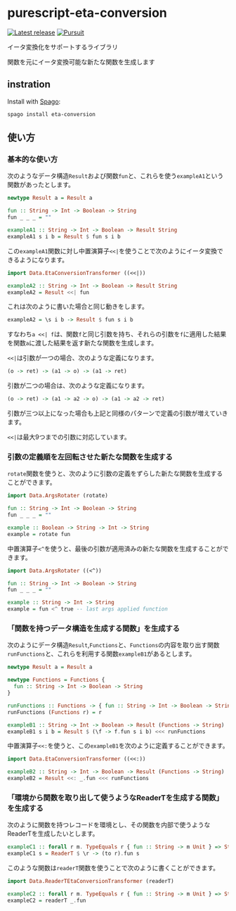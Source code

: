 # purescript-eta-conversion

[![Latest release](http://img.shields.io/github/release/pujoheadsoft/purescript-eta-conversion.svg)](https://github.com/pujoheadsoft/purescript-eta-conversion/releases)
[![Pursuit](https://pursuit.purescript.org/packages/purescript-eta-conversion/badge)](https://pursuit.purescript.org/packages/purescript-eta-conversionpujoheadsoft)

イータ変換化をサポートするライブラリ

関数を元にイータ変換可能な新たな関数を生成します

## instration
Install with [Spago](https://github.com/purescript/spago):
```
spago install eta-conversion
```

## 使い方
### 基本的な使い方
次のようなデータ構造`Result`および関数`fun`と、これらを使う`exampleA1`という関数があったとします。
```haskell
newtype Result a = Result a

fun :: String -> Int -> Boolean -> String
fun _ _ _ = ""

exampleA1 :: String -> Int -> Boolean -> Result String
exampleA1 s i b = Result $ fun s i b
```
この`exampleA1`関数に対し中置演算子`<<|`を使うことで次のようにイータ変換できるようになります。
```haskell
import Data.EtaConversionTransformer ((<<|))

exampleA2 :: String -> Int -> Boolean -> Result String
exampleA2 = Result <<| fun
```
これは次のように書いた場合と同じ動きをします。
```haskell
exampleA2 = \s i b -> Result $ fun s i b
```
すなわち`a <<| f`は、関数`f`と同じ引数を持ち、それらの引数を`f`に適用した結果を関数`a`に渡した結果を返す新たな関数を生成します。

`<<|`は引数が一つの場合、次のような定義になります。
```haskell
(o -> ret) -> (a1 -> o) -> (a1 -> ret)
```
引数が二つの場合は、次のような定義になります。
```haskell
(o -> ret) -> (a1 -> a2 -> o) -> (a1 -> a2 -> ret)
```
引数が三つ以上になった場合も上記と同様のパターンで定義の引数が増えていきます。

`<<|`は最大9つまでの引数に対応しています。

### 引数の定義順を左回転させた新たな関数を生成する
`rotate`関数を使うと、次のように引数の定義をずらした新たな関数を生成することができます。
```haskell
import Data.ArgsRotater (rotate)

fun :: String -> Int -> Boolean -> String
fun _ _ _ = ""

example :: Boolean -> String -> Int -> String
example = rotate fun
```
中置演算子`<^`を使うと、最後の引数が適用済みの新たな関数を生成することができます。
```haskell
import Data.ArgsRotater ((<^))

fun :: String -> Int -> Boolean -> String
fun _ _ _ = ""

example :: String -> Int -> String
example = fun <^ true -- last args applied function
```

### 「関数を持つデータ構造を生成する関数」を生成する
次のようにデータ構造`Result`,`Functions`と、`Functions`の内容を取り出す関数`runFunctions`と、これらを利用する関数`exampleB1`があるとします。
```haskell
newtype Result a = Result a

newtype Functions = Functions {
  fun :: String -> Int -> Boolean -> String
}

runFunctions :: Functions -> { fun :: String -> Int -> Boolean -> String }
runFunctions (Functions r) = r

exampleB1 :: String -> Int -> Boolean -> Result (Functions -> String)
exampleB1 s i b = Result $ (\f -> f.fun s i b) <<< runFunctions
```
中置演算子`<<:`を使うと、この`exampleB1`を次のように定義することができます。
```haskell
import Data.EtaConversionTransformer ((<<:))

exampleB2 :: String -> Int -> Boolean -> Result (Functions -> String)
exampleB2 = Result <<: _.fun <<< runFunctions
```
### 「環境から関数を取り出して使うようなReaderTを生成する関数」を生成する
次のように関数を持つレコードを環境とし、その関数を内部で使うようなReaderTを生成したいとします。
```haskell
exampleC1 :: forall r m. TypeEquals r { fun :: String -> m Unit } => String -> ReaderT r m Unit
exampleC1 s = ReaderT $ \r -> (to r).fun s
```
このような関数は`readerT`関数を使うことで次のように書くことができます。
```haskell
import Data.ReaderTEtaConversionTransformer (readerT)

exampleC2 :: forall r m. TypeEquals r { fun :: String -> m Unit } => String -> ReaderT r m Unit
exampleC2 = readerT _.fun
```
